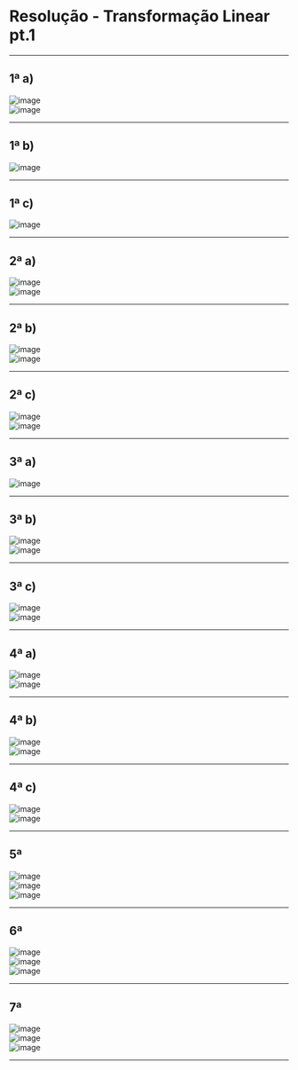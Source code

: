 # Resolução - Transformação Linear pt.1

---
## 1ª a)
![image](https://github.com/user-attachments/assets/c48137c4-56a8-40d8-a2ac-ba1da4a497e5)<br>
![image](https://github.com/user-attachments/assets/98b0d143-e0e2-4997-ac89-710bec6c6a95)

---
## 1ª b)
![image](https://github.com/user-attachments/assets/b4b245e6-8fe8-45cd-81ff-8513db2c0a63)<br>

---
## 1ª c)
![image](https://github.com/user-attachments/assets/465992ed-e435-45d8-b0fa-0326efdd4e6b)

---
## 2ª a)
![image](https://github.com/user-attachments/assets/6fedd308-6e51-4a24-b370-890ad2fde997)<br>
![image](https://github.com/user-attachments/assets/99e54485-98ee-4a04-8efb-ce0d8d45d79b)

---
## 2ª b)
![image](https://github.com/user-attachments/assets/3900d313-f086-49e7-bdc4-c68a6d2057ba)<br>
![image](https://github.com/user-attachments/assets/0128a41f-b795-441b-bc7c-cb0f36a3dd69)

---
## 2ª c)
![image](https://github.com/user-attachments/assets/8d88e250-c9e2-4ce7-be67-0e5657ef41f8)<br>
![image](https://github.com/user-attachments/assets/e169e33e-1327-437f-a0b4-db708b268ea3)

---
## 3ª a)
![image](https://github.com/user-attachments/assets/24455bfa-00c1-4ff0-b20e-9a6f72109ccb)

---
## 3ª b)
![image](https://github.com/user-attachments/assets/89c40e73-c342-4e39-a53e-b1ec972971ad)<br>
![image](https://github.com/user-attachments/assets/81795afd-3d77-4513-b46a-2a23ed140d49)

---
## 3ª c)
![image](https://github.com/user-attachments/assets/39cd9ca9-a4cf-4b4f-94c8-c3ca16e8a865)<br>
![image](https://github.com/user-attachments/assets/5fcadc41-b893-41be-9486-017bf86768f5)

---
## 4ª a)
![image](https://github.com/user-attachments/assets/f33a0170-1b3c-4396-a586-9c3dc81a265d)<br>
![image](https://github.com/user-attachments/assets/e50da452-bfa1-4aed-893f-48981fb443e9)

---
## 4ª b)
![image](https://github.com/user-attachments/assets/0f72dfd8-41ea-4fd5-afc2-700666604e2e)<br>
![image](https://github.com/user-attachments/assets/7227eee2-1a62-4d05-871b-92c44ba3627d)

---
## 4ª c)
![image](https://github.com/user-attachments/assets/98c308b9-894a-478f-8eff-14a8b430ed7f)<br>
![image](https://github.com/user-attachments/assets/b37959c9-4bc2-48a7-b8eb-82027ff9a83d)

---
## 5ª
![image](https://github.com/user-attachments/assets/b29d20db-74db-47b5-87d1-08f43fd639d2)<br>
![image](https://github.com/user-attachments/assets/1e1f2ab3-142a-4ac2-96e5-e637fbbdbc68)<br>
![image](https://github.com/user-attachments/assets/32caee39-377c-40f6-9199-e06bac65af10)

---
## 6ª 
![image](https://github.com/user-attachments/assets/4354aad7-c7d7-42d9-9999-2804ac34893c)<br>
![image](https://github.com/user-attachments/assets/00cdabcb-6588-4c67-9f6b-1cb20d158350)<br>
![image](https://github.com/user-attachments/assets/a0c8886f-3f50-451c-bd7d-0e7f2696f428)

---
## 7ª
![image](https://github.com/user-attachments/assets/934a45d1-b4a6-483c-8f29-cf62e680bed5)<br>
![image](https://github.com/user-attachments/assets/7956f513-07c5-4c95-85c9-563a09cb76b9)<br>
![image](https://github.com/user-attachments/assets/43f4892b-73fd-4936-b0ce-7473aee500a8)

---




